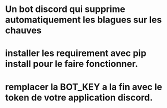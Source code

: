 # Un bot discord qui supprime automatiquement les blagues sur les chauves

# installer les requirement avec pip install pour le faire fonctionner.

# remplacer la BOT_KEY a la fin avec le token de votre application discord.
